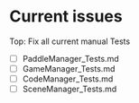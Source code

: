# Current issues

Top: Fix all current manual Tests

- [ ] PaddleManager_Tests.md
- [ ] GameManager_Tests.md
- [ ] CodeManager_Tests.md
- [ ] SceneManager_Tests.md
